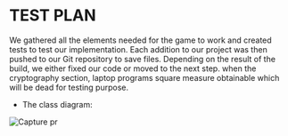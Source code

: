 # TEST PLAN

We gathered all the elements needed for the game to work and created tests to test our implementation. Each addition to our project was then pushed to our Git repository to save files. Depending on the result of the build, we either fixed our code or moved to the next step. when the cryptography section, laptop programs square measure obtainable which will be dead for testing purpose.



* The class diagram:




![Capture pr](https://user-images.githubusercontent.com/94240954/143029638-87a7a005-c8a4-4e15-9937-a1493b1f76c2.JPG)




